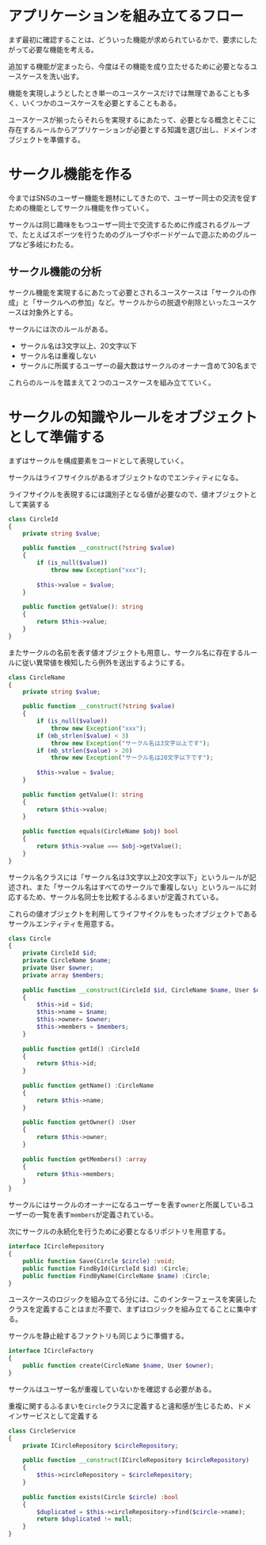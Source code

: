 # アプリケーションを組み立てるフロー

まず最初に確認することは、どういった機能が求められているかで、要求にしたがって必要な機能を考える。

追加する機能が定まったら、今度はその機能を成り立たせるために必要となるユースケースを洗い出す。

機能を実現しようとしたとき単一のユースケースだけでは無理であることも多く、いくつかのユースケースを必要とすることもある。

ユースケースが揃ったらそれらを実現するにあたって、必要となる概念とそこに存在するルールからアプリケーションが必要とする知識を選び出し、ドメインオブジェクトを準備する。

# サークル機能を作る

今まではSNSのユーザー機能を題材にしてきたので、ユーザー同士の交流を促すための機能としてサークル機能を作っていく。

サークルは同じ趣味をもつユーザー同士で交流するために作成されるグループで、たとえばスポーツを行うためのグルーブやボードゲームで遊ぶためのグループなど多岐にわたる。

## サークル機能の分析

サークル機能を実現するにあたって必要とされるユースケースは「サークルの作成」と「サークルへの参加」など。サークルからの脱退や削除といったユースケースは対象外とする。

サークルには次のルールがある。

- サークル名は3文字以上、20文字以下
- サークル名は重複しない
- サークルに所属するユーザーの最大数はサークルのオーナー含めて30名まで

これらのルールを踏まえて２つのユースケースを組み立てていく。

# サークルの知識やルールをオブジェクトとして準備する

まずはサークルを構成要素をコードとして表現していく。

サークルはライフサイクルがあるオブジェクトなのでエンティティになる。

ライフサイクルを表現するには識別子となる値が必要なので、値オブジェクトとして実装する

```php
class CircleId
{
    private string $value;

    public function __construct(?string $value)
    {
        if (is_null($value))
            throw new Exception("xxx");
        
        $this->value = $value;
    }
    
    public function getValue(): string
    {
        return $this->value;
    }
}
```

またサークルの名前を表す値オブジェクトも用意し、サークル名に存在するルールに従い異常値を検知したら例外を送出するようにする。

```php
class CircleName
{
    private string $value;

    public function __construct(?string $value)
    {
        if (is_null($value))
            throw new Exception("xxx");
        if (mb_strlen($value) < 3)
            throw new Exception("サークル名は3文字以上です");
        if (mb_strlen($value) > 20)
            throw new Exception("サークル名は20文字以下です");
        
        $this->value = $value;
    }
    
    public function getValue(): string
    {
        return $this->value;
    }
    
    public function equals(CircleName $obj) bool
    {
        return $this->value === $obj->getValue();
    }
}
```

サークル名クラスには「サークル名は3文字以上20文字以下」というルールが記述され、また「サークル名はすべてのサークルで重複しない」というルールに対応するため、サークル名同士を比較するふるまいが定義されている。

これらの値オブジェクトを利用してライフサイクルをもったオブジェクトであるサークルエンティティを用意する。

```php
class Circle
{
    private CircleId $id;
    private CircleName $name;
    private User $owner;
    private array $members;
    
    public function __construct(CircleId $id, CircleName $name, User $owner, array $members)
    {
        $this->id = $id;
        $this->name = $name;
        $this->owner= $owner;
        $this->members = $members;
    }
    
    public function getId() :CircleId
    {
        return $this->id;
    }
    
    public function getName() :CircleName
    {
        return $this->name;
    }
    
    public function getOwner() :User
    {
        return $this->owner;
    }
    
    public function getMembers() :array
    {
        return $this->members;
    }
}
```

サークルにはサークルのオーナーになるユーザーを表す`owner`と所属しているユーザーの一覧を表す`members`が定義されている。

次にサークルの永続化を行うために必要となるリポジトリを用意する。

```php
interface ICircleRepository
{
    public function Save(Circle $circle) :void;
    public function FindById(CircleId $id) :Circle;
    public function FindByName(CircleName $name) :Circle;
}
```

ユースケースのロジックを組み立てる分には、このインターフェースを実装したクラスを定義することはまだ不要で、まずはロジックを組み立てることに集中する。

サークルを静止絵するファクトリも同じように準備する。

```php
interface ICircleFactory
{
    public function create(CircleName $name, User $owner);
}
```

サークルはユーザー名が重複していないかを確認する必要がある。

重複に関するふるまいを`Circle`クラスに定義すると違和感が生じるため、ドメインサービスとして定義する

```php
class CircleService
{
    private ICircleRepository $circleRepository;
    
    public function __construct(ICircleRepository $circleRepository)
    {
        $this->circleRepository = $circleRepository;
    }
    
    public function exists(Circle $circle) :bool
    {
        $duplicated = $this->circleRepository->find($circle->name);
        return $duplicated != null;
    }
}
```